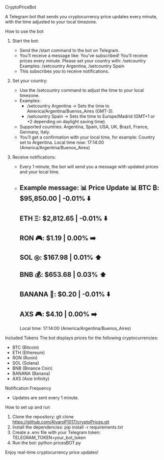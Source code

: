CryptoPriceBot

A Telegram bot that sends you cryptocurrency price updates every minute, with the time adjusted to your local timezone.

How to use the bot

1. Start the bot:
   - Send the /start command to the bot on Telegram.
   - You’ll receive a message like:
     You’ve subscribed! You’ll receive prices every minute.
     Please set your country with:
     /setcountry <country>
     Examples: /setcountry Argentina, /setcountry Spain
   - This subscribes you to receive notifications.

2. Set your country:
   - Use the /setcountry <country> command to adjust the time to your local timezone.
   - Examples:
     - /setcountry Argentina → Sets the time to America/Argentina/Buenos_Aires (GMT-3).
     - /setcountry Spain → Sets the time to Europe/Madrid (GMT+1 or +2 depending on daylight saving time).
   - Supported countries: Argentina, Spain, USA, UK, Brazil, France, Germany, Italy.
   - You’ll get a confirmation with your local time, for example:
     Country set to Argentina. Local time now: 17:14:00 (America/Argentina/Buenos_Aires)

3. Receive notifications:
   - Every 1 minute, the bot will send you a message with updated prices and your local time.
   - Example message:
     📊 Price Update 📊
     BTC ₿: $95,850.00 | -0.01% ⬇️
     --------------------
     ETH Ξ: $2,812.65 | -0.01% ⬇️
     --------------------
     RON 🎮: $1.19 | 0.00% ➡️
     --------------------
     SOL ◎: $167.98 | 0.01% ⬆️
     --------------------
     BNB 💰: $653.68 | 0.03% ⬆️
     --------------------
     BANANA 🍌: $0.20 | -0.01% ⬇️
     --------------------
     AXS 🎮: $4.10 | 0.00% ➡️
     --------------------
     Local time: 17:14:00 (America/Argentina/Buenos_Aires)

Included Tokens
The bot displays prices for the following cryptocurrencies:
- BTC (Bitcoin)
- ETH (Ethereum)
- RON (Ronin)
- SOL (Solana)
- BNB (Binance Coin)
- BANANA (Banana)
- AXS (Axie Infinity)

Notification Frequency
- Updates are sent every 1 minute.

How to set up and run
1. Clone the repository:
   git clone https://github.com/AlvaroP1017/cryptoPrices.git
2. Install the dependencies:
   pip install -r requirements.txt
3. Create a .env file with your Telegram token:
   TELEGRAM_TOKEN=your_bot_token
4. Run the bot:
   python pricesBOT.py

Enjoy real-time cryptocurrency price updates!
